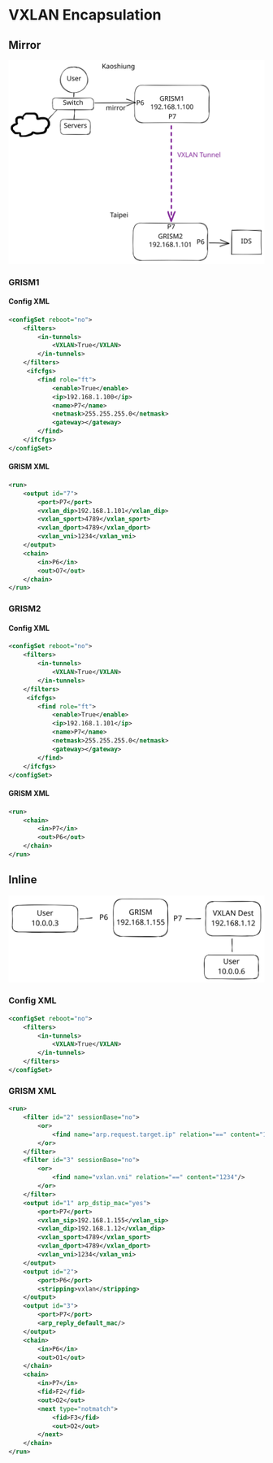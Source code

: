 # VXLAN Encapsulation

## Mirror

<img src="../.gitbook/assets/file.excalidraw.svg" alt="VXLAN Tunnel for Mirror traffic" class="gitbook-drawing">

### GRISM1

#### Config XML

```xml
<configSet reboot="no">
    <filters>
        <in-tunnels>     
            <VXLAN>True</VXLAN>
        </in-tunnels>
    </filters>
     <ifcfgs>
        <find role="ft">
            <enable>True</enable>
            <ip>192.168.1.100</ip>
            <name>P7</name>
            <netmask>255.255.255.0</netmask>
            <gateway></gateway>
        </find>
    </ifcfgs>
</configSet>
```

#### GRISM XML

```xml
<run>
    <output id="7">
        <port>P7</port>
        <vxlan_dip>192.168.1.101</vxlan_dip>
        <vxlan_sport>4789</vxlan_sport>
        <vxlan_dport>4789</vxlan_dport>
        <vxlan_vni>1234</vxlan_vni>
    </output>
    <chain>
        <in>P6</in>
        <out>O7</out>
    </chain>
</run>
```

### GRISM2

#### Config XML

```xml
<configSet reboot="no">
    <filters>
        <in-tunnels>     
            <VXLAN>True</VXLAN>
        </in-tunnels>
    </filters>
     <ifcfgs>
        <find role="ft">
            <enable>True</enable>
            <ip>192.168.1.101</ip>
            <name>P7</name>
            <netmask>255.255.255.0</netmask>
            <gateway></gateway>
        </find>
    </ifcfgs>
</configSet>
```

#### GRISM XML

```xml
<run>
    <chain>
        <in>P7</in>
        <out>P6</out>
    </chain>
</run>
```

## Inline

<img src="../.gitbook/assets/file.excalidraw (1) (1).svg" alt="VXLAN Encapsulation for inline" class="gitbook-drawing">

### Config XML

```xml
<configSet reboot="no">
    <filters>
        <in-tunnels>     
            <VXLAN>True</VXLAN>
        </in-tunnels>
    </filters>
</configSet>
```

### GRISM XML

```xml
<run>
    <filter id="2" sessionBase="no">
        <or>
            <find name="arp.request.target.ip" relation="==" content="192.168.1.155"/>
        </or>
    </filter>
    <filter id="3" sessionBase="no">
        <or>
            <find name="vxlan.vni" relation="==" content="1234"/>
        </or>
    </filter>
    <output id="1" arp_dstip_mac="yes">
        <port>P7</port>
        <vxlan_sip>192.168.1.155</vxlan_sip>
        <vxlan_dip>192.168.1.12</vxlan_dip>
        <vxlan_sport>4789</vxlan_sport>
        <vxlan_dport>4789</vxlan_dport>
        <vxlan_vni>1234</vxlan_vni>
    </output>
    <output id="2">
        <port>P6</port>
        <stripping>vxlan</stripping>
    </output>
    <output id="3">
        <port>P7</port>
        <arp_reply_default_mac/>
    </output>
    <chain>
        <in>P6</in>
        <out>O1</out>
    </chain>
    <chain>
        <in>P7</in>
        <fid>F2</fid>
        <out>O2</out>
        <next type="notmatch">
            <fid>F3</fid>
            <out>O2</out>
        </next>
    </chain>
</run>
```
